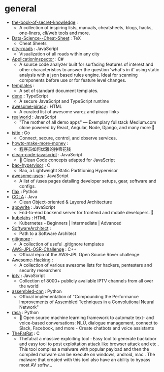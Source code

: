 # general
- [the-book-of-secret-knowledge](https://github.com/trimstray/the-book-of-secret-knowledge) : 
  - A collection of inspiring lists, manuals, cheatsheets, blogs, hacks, one-liners, cli/web tools and more.
- [Data-Science--Cheat-Sheet](https://github.com/abhat222/Data-Science--Cheat-Sheet) : TeX
  - Cheat Sheets
- [city-roads](https://github.com/anvaka/city-roads) : JavaScript
  - Visualization of all roads within any city
- [ApplicationInspector](https://github.com/microsoft/ApplicationInspector) : C#
  - A source code analyzer built for surfacing features of interest and other characteristics to answer the question 'what's in it' using static analysis with a json based rules engine. Ideal for scanning components before use or for feature level changes.
- [templates](https://github.com/kbariotis/templates) : 
  - A set of standard document templates.
- [deno](https://github.com/denoland/deno) : TypeScript
  - A secure JavaScript and TypeScript runtime
- [awesome-piracy](https://github.com/Igglybuff/awesome-piracy) : HTML
  - A curated list of awesome warez and piracy links
- [realworld](https://github.com/gothinkster/realworld) : JavaScript
  - "The mother of all demo apps" — Exemplary fullstack Medium.com clone powered by React, Angular, Node, Django, and many more 🏅
- [istio](https://github.com/istio/istio) : Go
  - Connect, secure, control, and observe services.
- [howto-make-more-money](https://github.com/easychen/howto-make-more-money) : 
  - 程序员如何优雅的挣零花钱
- [clean-code-javascript](https://github.com/ryanmcdermott/clean-code-javascript) : JavaScript
  - 🛁 Clean Code concepts adapted for JavaScript
- [bao-hypervisor](https://github.com/bao-project/bao-hypervisor) : C
  - Bao, a Lightweight Static Partitioning Hypervisor
- [awesome-uses](https://github.com/wesbos/awesome-uses) : JavaScript
  - A list of /uses pages detailing developer setups, gear, software and configs.
- [flax](https://github.com/google-research/flax) : Python
- [COLA](https://github.com/alibaba/COLA) : Java
  - Clean Object-oriented & Layered Architecture
- [appwrite](https://github.com/appwrite/appwrite) : JavaScript
  - End-to-end backend server for frontend and mobile developers. 🚀
- [kubelabs](https://github.com/collabnix/kubelabs) : HTML
  - Kubernetes - Beginners | Intermediate | Advanced
- [SoftwareArchitect](https://github.com/justinamiller/SoftwareArchitect) : 
  - Path to a Software Architect
- [gitignore](https://github.com/github/gitignore) : 
  - A collection of useful .gitignore templates
- [AWS-JPL-OSR-Challenge](https://github.com/Christopheraburns/AWS-JPL-OSR-Challenge) : C++
  - Official repo of the AWS-JPL Open Source Rover challenge
- [Awesome-Hacking](https://github.com/Hack-with-Github/Awesome-Hacking) : 
  - A collection of various awesome lists for hackers, pentesters and security researchers
- [iptv](https://github.com/iptv-org/iptv) : JavaScript
  - Collection of 8000+ publicly available IPTV channels from all over the world
- [assembled-cnn](https://github.com/clovaai/assembled-cnn) : Python
  - Official implementation of "Compounding the Performance Improvements of Assembled Techniques in a Convolutional Neural Network"
- [rasa](https://github.com/RasaHQ/rasa) : Python
  - 💬 Open source machine learning framework to automate text- and voice-based conversations: NLU, dialogue management, connect to Slack, Facebook, and more - Create chatbots and voice assistants
- [TheFatRat](https://github.com/Screetsec/TheFatRat) : C
  - Thefatrat a massive exploiting tool : Easy tool to generate backdoor and easy tool to post exploitation attack like browser attack and etc . This tool compiles a malware with popular payload and then the compiled malware can be execute on windows, android, mac . The malware that created with this tool also have an ability to bypass most AV softw…
